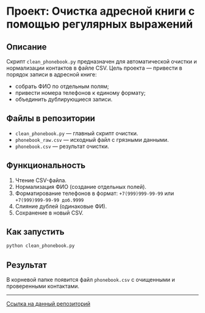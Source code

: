 # Проект: Очистка адресной книги с помощью регулярных выражений

## Описание

Скрипт `clean_phonebook.py` предназначен для автоматической очистки и нормализации контактов в файле CSV. Цель проекта — привести в порядок записи в адресной книге:

* собрать ФИО по отдельным полям;
* привести номера телефонов к единому формату;
* объединить дублирующиеся записи.

## Файлы в репозитории

* `clean_phonebook.py` — главный скрипт очистки.
* `phonebook_raw.csv` — исходный файл с грязными данными.
* `phonebook.csv` — результат очистки.

## Функциональность

1. Чтение CSV-файла.
2. Нормализация ФИО (создание отдельных полей).
3. Форматирование телефонов в формат: `+7(999)999-99-99` или `+7(999)999-99-99 доб.9999`
4. Слияние дублей (одинаковые ФИ).
5. Сохранение в новый CSV.

## Как запустить

```bash
python clean_phonebook.py
```

## Результат

В корневой папке появится файл `phonebook.csv` с очищенными и проверенными контактами.

---

[Ссылка на данный репозиторий](https://github.com/Daria-Bog/clean_phonebook)

